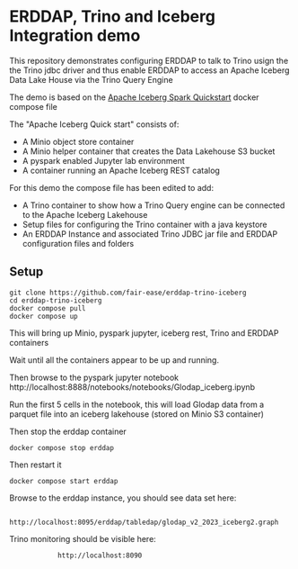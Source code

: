 # ERDDAP, Trino and Iceberg Integration demo
This repository demonstrates configuring ERDDAP to talk to Trino usign the the Trino jdbc driver and thus enable ERDDAP to access an Apache Iceberg Data Lake House via the Trino Query Engine


The demo is based on the [Apache Iceberg Spark Quickstart](https://iceberg.apache.org/spark-quickstart/) docker compose file 

The "Apache Iceberg Quick start" consists of:
- A Minio object store container
- A Minio helper container that creates the Data Lakehouse S3 bucket
- A pyspark enabled Jupyter lab environment 
- A container running an Apache Iceberg REST catalog

For this demo the compose file has been edited to add:
- A Trino container to show how a Trino Query engine can be connected to the Apache Iceberg Lakehouse
- Setup files for configuring the Trino container with a java keystore
- An ERDDAP Instance and associated Trino JDBC jar file and ERDDAP configuration files and folders


## Setup

```console
git clone https://github.com/fair-ease/erddap-trino-iceberg
cd erddap-trino-iceberg
docker compose pull
docker compose up
```

This will bring up Minio, pyspark jupyter, iceberg rest, Trino and ERDDAP containers

Wait until all the containers appear to be up and running. 

Then browse to the pyspark jupyter notebook
http://localhost:8888/notebooks/notebooks/Glodap_iceberg.ipynb 

Run the first 5 cells in the notebook, this will load Glodap data from a parquet file into an iceberg lakehouse (stored on Minio S3 container)

Then stop the erddap container 

```console
docker compose stop erddap
```
Then restart it 
```console
docker compose start erddap
```
Browse to the erddap instance, you should see data set here:

                http://localhost:8095/erddap/tabledap/glodap_v2_2023_iceberg2.graph

Trino monitoring should be visible here:

                http://localhost:8090


